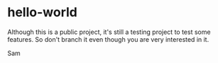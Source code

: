 # hello-world
Although this is a public project, it's still a testing project to test some features. So don't branch it even though you are very interested in it.

Sam
